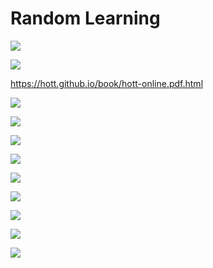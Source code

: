# Random Learning

[![](https://img.youtube.com/vi/bOXCLR3Wric/0.jpg)](https://www.youtube.com/watch?v=bOXCLR3Wric)

[![](https://img.youtube.com/vi/HfACrKJ_Y2w/0.jpg)](https://www.youtube.com/watch?v=HfACrKJ_Y2w)

<https://hott.github.io/book/hott-online.pdf.html>

[![](https://img.youtube.com/vi/jUM_Dpt6yu0/0.jpg)](https://www.youtube.com/watch?v=jUM_Dpt6yu0)

[![](https://img.youtube.com/vi/xvDuqW9SFT8/0.jpg)](https://www.youtube.com/watch?v=xvDuqW9SFT8)

[![](https://img.youtube.com/vi/SmXB2K_5lcA/0.jpg)](https://www.youtube.com/watch?v=SmXB2K_5lcA)

[![](https://img.youtube.com/vi/rdXw7Ps9vxc/0.jpg)](https://www.youtube.com/watch?v=rdXw7Ps9vxc&list=PLHXZ9OQGMqxersk8fUxiUMSIx0DBqsKZS)

[![](https://img.youtube.com/vi/wmDoUa4f-NM/0.jpg)](https://www.youtube.com/watch?v=wmDoUa4f-NM)

[![](https://img.youtube.com/vi/gpjYtAB9i2w/0.jpg)](https://www.youtube.com/watch?v=gpjYtAB9i2w)

[![](https://img.youtube.com/vi/OnfPWmOMgPk/0.jpg)](https://www.youtube.com/watch?v=OnfPWmOMgPk)

[![](https://img.youtube.com/vi/SbiTocYipro/0.jpg)](https://www.youtube.com/watch?v=SbiTocYipro)

[![](https://img.youtube.com/vi/lUAn6YpHQao/0.jpg)](https://www.youtube.com/watch?v=lUAn6YpHQao)
